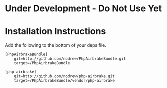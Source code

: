 Under Development - Do Not Use Yet
==================================


Installation Instructions
=========================

Add the following to the bottom of your deps file.

```
[PhpAirbrakeBundle]
    git=http://github.com/nodrew/PhpAirbrakeBundle.git
    target=/PhpAirbrakeBundle
   
[php-airbrake]
    git=http://github.com/nodrew/php-airbrake.git
    target=/PhpAirbrakeBundle/vendor/php-airbrake
```
